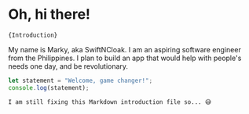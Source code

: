 # Oh, hi there!

`{Introduction}`

My name is Marky, aka SwiftNCloak. I am an aspiring software engineer from the Philippines. I plan to build an app that would help with people's needs one day, and be revolutionary.

```js
let statement = "Welcome, game changer!";
console.log(statement);
```

`I am still fixing this Markdown introduction file so... 😅`
